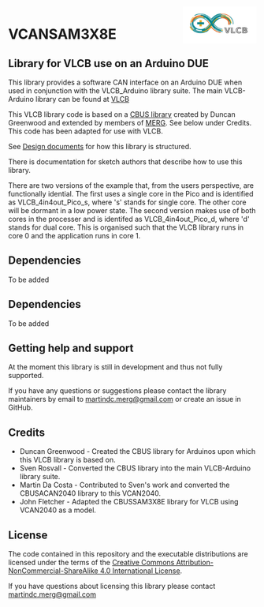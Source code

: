 <img align="right" src="ArduinoVLCB.png"  width="150" height="75">

# VCANSAM3X8E

## Library for VLCB use on an Arduino DUE

This library provides a software CAN interface on an Arduino DUE when used in conjunction with the VLCB_Arduino library
suite.  The main VLCB-Arduino library can be found at [VLCB](https://github.com/SvenRosvall/VLCB-Arduino) 

This VLCB library code is based on a [CBUS library](https://github.com/MERG-DEV/CBUSSAM3X8E) created by Duncan Greenwood
and extended by members of [MERG](https://www.merg.org.uk/). See below under Credits.
This code has been adapted for use with VLCB.

See [Design documents](https://github.com/SvenRosvall/VLCB-Arduino/blob/main/docs/Design.md) for how this library is structured.

There is documentation for sketch authors that describe how to use this library.

There are two versions of the example that, from the users perspective, are functionally idential.
The first uses a single core in the Pico and is identified as VLCB_4in4out_Pico_s, where 's' stands
for single core.  The other core will be dormant in a low power state.
The second version makes use of both cores in the processer and is identifed as VLCB_4in4out_Pico_d,
where 'd' stands for dual core.  This is organised such that the VLCB library runs in core 0 and the
application runs in core 1.

## Dependencies
To be added

## Dependencies
To be added

## Getting help and support

At the moment this library is still in development and thus not fully supported.

If you have any questions or suggestions please contact the library maintainers
by email to [martindc.merg@gmail.com](mailto:martindc.merg@gmail.com) or create an issue in GitHub.

## Credits

* Duncan Greenwood - Created the CBUS library for Arduinos upon which this VLCB library is based on.
* Sven Rosvall - Converted the CBUS library into the main VLCB-Arduino library suite.
* Martin Da Costa - Contributed to Sven's work and converted the CBUSACAN2040 library to this VCAN2040.
* John Fletcher - Adapted the CBUSSAM3X8E library for VLCB using VCAN2040 as a model.

## License

The code contained in this repository and the executable distributions are licensed under the terms of the
[Creative Commons Attribution-NonCommercial-ShareAlike 4.0 International License](LICENSE.md).

If you have questions about licensing this library please contact [martindc.merg@gmail.com](mailto:martindc.merg@gmail.com)

